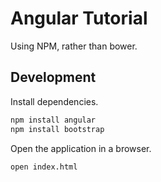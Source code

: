 # Angular Tutorial

Using NPM, rather than bower.


## Development

Install dependencies.

```sh
npm install angular
npm install bootstrap
```

Open the application in a browser.

```sh
open index.html
```
